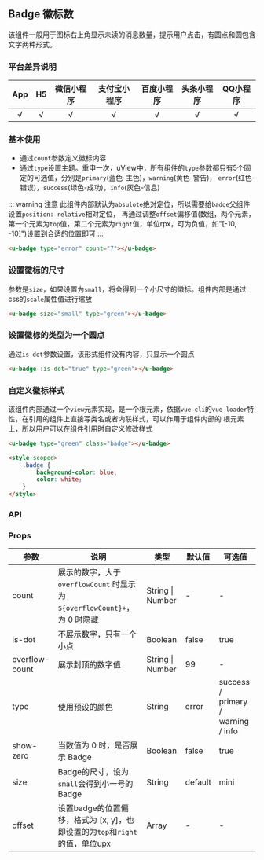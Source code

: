 ## Badge 徽标数
该组件一般用于图标右上角显示未读的消息数量，提示用户点击，有圆点和圆包含文字两种形式。

### 平台差异说明

|App|H5|微信小程序|支付宝小程序|百度小程序|头条小程序|QQ小程序|
|:-:|:-:|:-:|:-:|:-:|:-:|:-:|
|√|√|√|√|√|√|√|

### 基本使用

- 通过`count`参数定义徽标内容
- 通过`type`设置主题。重申一次，uView中，所有组件的`type`参数都只有5个固定的可选值，分别是`primary`(蓝色-主色)，`warning`(黄色-警告)，
`error`(红色-错误)，`success`(绿色-成功)，`info`(灰色-信息)

::: warning 注意
此组件内部默认为`absulote`绝对定位，所以需要给`badge`父组件设置`position: relative`相对定位，
再通过调整`offset`偏移值(数组，两个元素，第一个元素为`top`值，第二个元素为`right`值，单位rpx，可为负值，如"[-10, -10]")设置到合适的位置即可
:::

```html
<u-badge type="error" count="7"></u-badge>
```

### 设置徽标的尺寸

参数是`size`，如果设置为`small`，将会得到一个小尺寸的徽标。组件内部是通过css的`scale`属性值进行缩放

```html
<u-badge size="small" type="green"></u-badge>
```

### 设置徽标的类型为一个圆点

通过`is-dot`参数设置，该形式组件没有内容，只显示一个圆点

```html
<u-badge :is-dot="true" type="green"></u-badge>
```

### 自定义徽标样式

该组件内部通过一个`view`元素实现，是一个根元素，依据`vue-cli`的`vue-loader`特性，在引用的组件上直接写类名或者内联样式，可以作用于组件内部的
根元素上，所以用户可以在组件引用时自定义修改样式 

```html
<u-badge type="green" class="badge"></u-badge>

<style scoped>
	.badge {
		background-color: blue;
		color: white;
	}
</style>
```

### API

### Props

| 参数          | 说明            | 类型            | 默认值             |  可选值   |
|-------------  |---------------- |---------------|------------------ |-------- |
| count | 展示的数字，大于 `overflowCount` 时显示为 `${overflowCount}+`，为 0 时隐藏  | String \| Number | - | - |
| is-dot | 不展示数字，只有一个小点 | Boolean  | false | true |
| overflow-count | 展示封顶的数字值 | String \| Number  | 99 | - |
| type | 使用预设的颜色 | String  | error | success / primary / warning / info |
| show-zero | 当数值为 0 时，是否展示 Badge | Boolean  | false | true |
| size | Badge的尺寸，设为`small`会得到小一号的Badge | String  | default | mini |
| offset | 设置badge的位置偏移，格式为 [x, y]，也即设置的为`top`和`right`的值，单位upx | Array | - | - |


